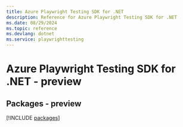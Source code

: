 ```yaml
---
title: Azure Playwright Testing SDK for .NET
description: Reference for Azure Playwright Testing SDK for .NET
ms.date: 08/29/2024
ms.topic: reference
ms.devlang: dotnet
ms.service: playwrighttesting
---
```

# Azure Playwright Testing SDK for .NET - preview
## Packages - preview
[!INCLUDE [packages](playwright-testing-index.md)]